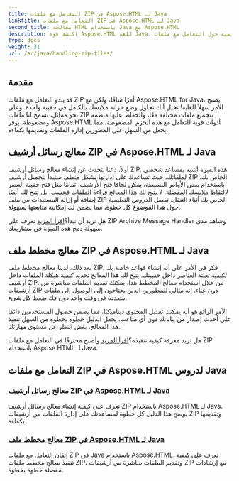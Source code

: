 ```yaml
---
title: التعامل مع ملفات ZIP في Aspose.HTML لـ Java
linktitle: التعامل مع ملفات ZIP في Aspose.HTML لـ Java
second_title: معالجة HTML باستخدام Java مع Aspose.HTML
description: اكتشف قوة Aspose.HTML للغة Java. استكشف البرامج التعليمية حول التعامل مع ملفات ZIP وتعلم التقنيات الأساسية لإدارة أرشيفات ZIP بفعالية.
type: docs
weight: 31
url: /ar/java/handling-zip-files/
---
```

## مقدمة

قد يبدو التعامل مع ملفات ZIP أمرًا شاقًا، ولكن مع Aspose.HTML for Java، يصبح الأمر سهلاً للغاية! تخيل أنك تحاول وضع خزانة ملابسك بالكامل في حقيبة واحدة. وعلى نحو مماثل، تسمح لنا ملفات ZIP بتجميع ملفات مختلفة معًا، والحفاظ عليها منظمة ومضغوطة. يوفر Aspose.HTML أدوات قوية للتعامل مع هذه الحزم المضغوطة، مما يجعل من السهل على المطورين إدارة الملفات وتقديمها بكفاءة.

## معالج رسائل أرشيف ZIP في Aspose.HTML لـ Java

أولاً، دعنا نتحدث عن إنشاء معالج رسائل أرشيف ZIP. هذه الميزة أشبه بمساعد شخصي لملفاتك، حيث تساعدك على إدارتها بشكل منظم. ستبدأ بتحميل أرشيف ZIP الخاص بك. باستخدام بعض الأوامر البسيطة، يمكن لجافا فتح الأرشيف، تمامًا مثل فتح حقيبة السفر لالتقاط ملابسك المفضلة. لا يتيح لك هذا المعالج قراءة الملفات فحسب، بل يتيح لك أيضًا إضافة أو إزالة المستندات من ملف ZIP الخاص بك أثناء التنقل. تفصل الدروس التعليمية حول هذا الموضوع كل خطوة، مما يضمن لك إمكانية متابعتها بسهولة. 

 هل تريد أن تبدأ؟[اقرأ المزيد](./zip-archive-message-handler/) تعرف على ZIP Archive Message Handler وشاهد مدى سهولة دمج هذه الميزة في مشاريعك.

## معالج مخطط ملف ZIP في Aspose.HTML لـ Java

بعد ذلك، لدينا معالج مخطط ملف ZIP. فكر في الأمر على أنه إنشاء قواعد خاصة بك لكيفية تعبئة العناصر داخل حقيبتك. يتيح لك هذا المعالج تحديد كيفية هيكلة الملفات داخل أرشيف ZIP. من خلال استخدام معالج المخطط هذا، يمكنك تقديم الملفات مباشرة من أرشيفات ZIP دون عناء. إنه مثالي للمطورين الذين يحتاجون إلى الوصول إلى ملفات متعددة في وقت واحد دون فك ضغط كل شيء. 

الأمر الرائع هو أنه يمكنك تعديل المحتوى ديناميكيًا، مما يضمن حصول المستخدمين دائمًا على أحدث إصدار من بياناتك دون أي متاعب. يجعل الدليل خطوة بخطوة من السهل تنفيذ هذا المعالج، بغض النظر عن مستوى مهارتك. 

 هل تريد معرفة كيفية تنفيذه؟[اقرأ المزيد](./zip-file-schema-handler/) وأصبح محترفًا في التعامل مع ملفات ZIP باستخدام Aspose.HTML لـ Java.

## التعامل مع ملفات ZIP في Aspose.HTML لدروس Java
### [معالج رسائل أرشيف ZIP في Aspose.HTML لـ Java](./zip-archive-message-handler/)
تعرف على كيفية إنشاء معالج رسائل أرشيف ZIP باستخدام Aspose.HTML لـ Java. يوضح هذا الدليل كل خطوة لمساعدتك على إدارة الملفات من أرشيفات ZIP وتقديمها بكفاءة.
### [معالج مخطط ملف ZIP في Aspose.HTML لـ Java](./zip-file-schema-handler/)
إتقان التعامل مع ملفات ZIP في Java باستخدام Aspose.HTML. تعرف على كيفية تنفيذ معالج مخطط ملفات ZIP، وتقديم الملفات مباشرة من أرشيفات ZIP مع إرشادات مفصلة خطوة بخطوة.